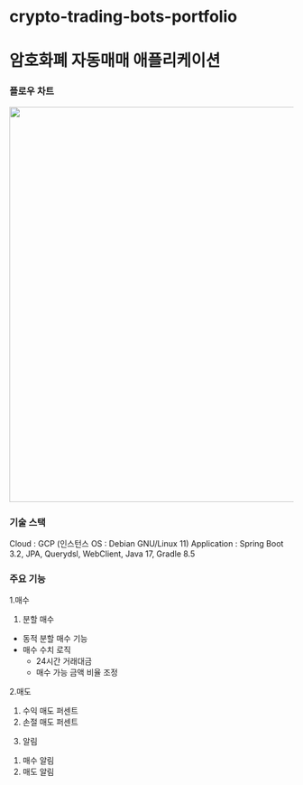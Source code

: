 # crypto-trading-bots-portfolio

# 암호화폐 자동매매 애플리케이션

### 플로우 차트
<img src="https://github.com/user-attachments/assets/4b9a0ce8-0d35-415b-8ec6-c209eed8387d" width="900" height="700"/>

### 기술 스택
Cloud : GCP (인스턴스 OS : Debian GNU/Linux 11)
Application : Spring Boot 3.2, JPA, Querydsl, WebClient, Java 17, Gradle 8.5

### 주요 기능
1.매수
1) 분할 매수
 - 동적 분할 매수 기능
 - 매수 수치 로직
    - 24시간 거래대금
    - 매수 가능 금액 비율 조정

2.매도
1) 수익 매도 퍼센트
2) 손절 매도 퍼센트

3. 알림
1) 매수 알림
2) 매도 알림

